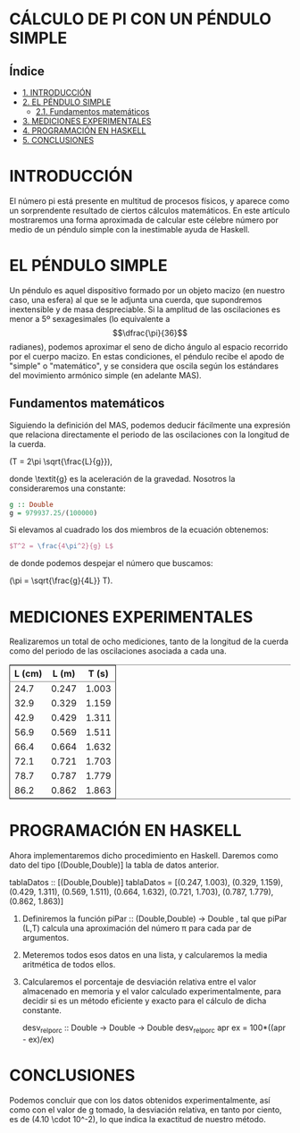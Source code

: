 # CÁLCULO DE PI CON UN PÉNDULO SIMPLE
<div id="indice">
<h2>Índice</h2>
<div id="text-indice">
<ul>
<li><a href="#sec-1">1. INTRODUCCIÓN</a></li>
<li><a href="#sec-2">2. EL PÉNDULO SIMPLE</a>
<ul>
<li><a href="#sec-2-1">2.1. Fundamentos matemáticos</a></li>
</ul>
</li>
<li><a href="#sec-3">3. MEDICIONES EXPERIMENTALES</a></li>
<li><a href="#sec-4">4. PROGRAMACIÓN EN HASKELL</a></li>
<li><a href="#sec-5">5. CONCLUSIONES</a></li>
</ul>
</div>
</div>


# INTRODUCCIÓN<a id="sec-1" name="sec-1"></a>

El número pi está presente en multitud de procesos físicos, y aparece como un
sorprendente resultado de ciertos cálculos matemáticos. En este artículo
mostraremos una forma aproximada de calcular este célebre número por medio de
un péndulo simple con la inestimable ayuda de Haskell.

# EL PÉNDULO SIMPLE<a id="sec-2" name="sec-2"></a>

Un péndulo es aquel dispositivo formado por un objeto macizo (en nuestro caso,
una esfera) al que se le adjunta una cuerda, que supondremos inextensible y de
masa despreciable. Si la amplitud de las oscilaciones es menor a 5º
sexagesimales (lo equivalente a $$\dfrac{\pi}{36}$$ radianes), podemos aproximar
el seno de dicho ángulo al espacio recorrido por el cuerpo macizo. En estas
condiciones, el péndulo recibe el apodo de "simple" o "matemático", y se
considera que oscila según los estándares del movimiento armónico simple (en
adelante MAS).

## Fundamentos matemáticos<a id="sec-2-1" name="sec-2-1"></a>

Siguiendo la definición del MAS, podemos deducir fácilmente una expresión que
relaciona directamente el periodo de las oscilaciones con la longitud de la
cuerda.

\(T = 2\pi \sqrt{\frac{L}{g}}\),

donde \textit{g} es la aceleración de la
gravedad. Nosotros la consideraremos una constante:

```haskell
g :: Double
g = 979937.25/(100000)
```

Si elevamos al cuadrado los dos miembros de la ecuación obtenemos:

```latex
$T^2 = \frac{4\pi^2}{g} L$
```

de donde podemos despejar el número que buscamos:

\(\pi = \sqrt{\frac{g}{4L}} T\).

# MEDICIONES EXPERIMENTALES<a id="sec-3" name="sec-3"></a>

Realizaremos un total de ocho mediciones, tanto de la longitud de la cuerda
como del periodo de las oscilaciones asociada a cada una.

<table border="2" cellspacing="0" cellpadding="6" rules="groups" frame="hsides">


<colgroup>
<col  class="right" />

<col  class="right" />

<col  class="right" />
</colgroup>
<thead>
<tr>
<th scope="col" class="right">L (cm)</th>
<th scope="col" class="right">L (m)</th>
<th scope="col" class="right">T (s)</th>
</tr>
</thead>

<tbody>
<tr>
<td class="right">24.7</td>
<td class="right">0.247</td>
<td class="right">1.003</td>
</tr>


<tr>
<td class="right">32.9</td>
<td class="right">0.329</td>
<td class="right">1.159</td>
</tr>


<tr>
<td class="right">42.9</td>
<td class="right">0.429</td>
<td class="right">1.311</td>
</tr>


<tr>
<td class="right">56.9</td>
<td class="right">0.569</td>
<td class="right">1.511</td>
</tr>


<tr>
<td class="right">66.4</td>
<td class="right">0.664</td>
<td class="right">1.632</td>
</tr>


<tr>
<td class="right">72.1</td>
<td class="right">0.721</td>
<td class="right">1.703</td>
</tr>


<tr>
<td class="right">78.7</td>
<td class="right">0.787</td>
<td class="right">1.779</td>
</tr>


<tr>
<td class="right">86.2</td>
<td class="right">0.862</td>
<td class="right">1.863</td>
</tr>
</tbody>
</table>

# PROGRAMACIÓN EN HASKELL<a id="sec-4" name="sec-4"></a>

Ahora implementaremos dicho procedimiento en Haskell. Daremos como dato del
tipo [(Double,Double)] la tabla de datos anterior.

tablaDatos :: [(Double,Double)]
tablaDatos = [(0.247, 1.003),
              (0.329, 1.159),
              (0.429, 1.311),
              (0.569, 1.511),
              (0.664, 1.632),
              (0.721, 1.703),
              (0.787, 1.779),
              (0.862, 1.863)]

1.  Definiremos la función piPar :: (Double,Double) -> Double , tal que piPar
    (L,T) calcula una aproximación del número &pi; para cada par de argumentos.
2.  Meteremos todos esos datos en una lista, y calcularemos la media aritmética
    de todos ellos.
3.  Calcularemos el porcentaje de desviación relativa entre el valor almacenado
    en memoria y el valor calculado experimentalmente, para decidir si es un
    método eficiente y exacto para el cálculo de dicha constante.
    
    desv<sub>rel</sub><sub>porc</sub> :: Double -> Double -> Double
    desv<sub>rel</sub><sub>porc</sub> apr ex = 100\*((apr - ex)/ex)

# CONCLUSIONES<a id="sec-5" name="sec-5"></a>

Podemos concluir que con los datos obtenidos experimentalmente, así como con el
valor de g tomado, la desviación relativa, en tanto por ciento, es de \(4.10
\cdot 10^-2\), lo que indica la exactitud de nuestro método.

